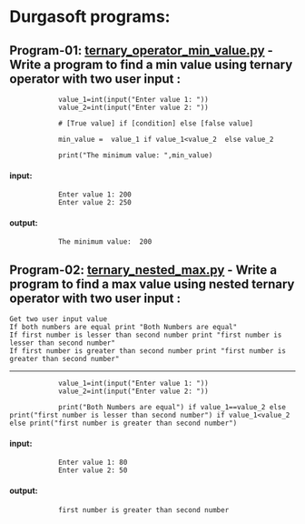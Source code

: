 # Durgasoft programs:

## Program-01: [ternary_operator_min_value.py](https://github.com/pknviki95/Python/tree/main/practices/DurgaSoft/ternary_operator_min_value.py) - Write a  program to find a min value using ternary operator with two user input :

                value_1=int(input("Enter value 1: "))
                value_2=int(input("Enter value 2: "))

                # [True value] if [condition] else [false value]

                min_value =  value_1 if value_1<value_2  else value_2

                print("The minimum value: ",min_value)

#### input:
                Enter value 1: 200
                Enter value 2: 250
#### output:

                The minimum value:  200

## Program-02: [ternary_nested_max.py](https://github.com/pknviki95/Python/tree/main/practices/DurgaSoft/ternary_nested_max.py) - Write a  program to find a max value using nested ternary operator with two user input :

    Get two user input value
    If both numbers are equal print "Both Numbers are equal" 
    If first number is lesser than second number print "first number is lesser than second number"
    If first number is greater than second number print "first number is greater than second number"
---------------------------------------------------------------------------------------

                value_1=int(input("Enter value 1: "))
                value_2=int(input("Enter value 2: "))

                print("Both Numbers are equal") if value_1==value_2 else print("first number is lesser than second number") if value_1<value_2 else print("first number is greater than second number")

#### input:
                Enter value 1: 80
                Enter value 2: 50
#### output:
                first number is greater than second number